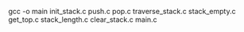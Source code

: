 gcc -o main init_stack.c push.c pop.c traverse_stack.c stack_empty.c get_top.c stack_length.c clear_stack.c main.c